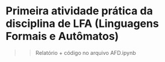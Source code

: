 # Primeira atividade prática da disciplina de LFA (Linguagens Formais e Autômatos)

>> Relatório + código no arquivo AFD.ipynb
